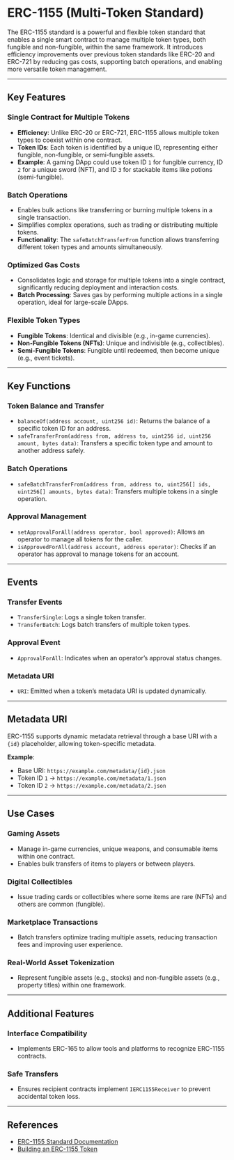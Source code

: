 # ERC-1155 (Multi-Token Standard)

The ERC-1155 standard is a powerful and flexible token standard that enables a single smart contract to manage multiple token types, both fungible and non-fungible, within the same framework. It introduces efficiency improvements over previous token standards like ERC-20 and ERC-721 by reducing gas costs, supporting batch operations, and enabling more versatile token management.

---

## **Key Features**

### **Single Contract for Multiple Tokens**
- **Efficiency**: Unlike ERC-20 or ERC-721, ERC-1155 allows multiple token types to coexist within one contract.  
- **Token IDs**: Each token is identified by a unique ID, representing either fungible, non-fungible, or semi-fungible assets.  
- **Example**: A gaming DApp could use token ID `1` for fungible currency, ID `2` for a unique sword (NFT), and ID `3` for stackable items like potions (semi-fungible).

### **Batch Operations**
- Enables bulk actions like transferring or burning multiple tokens in a single transaction.  
- Simplifies complex operations, such as trading or distributing multiple tokens.
- **Functionality**: The `safeBatchTransferFrom` function allows transferring different token types and amounts simultaneously. 

### **Optimized Gas Costs**
- Consolidates logic and storage for multiple tokens into a single contract, significantly reducing deployment and interaction costs.
- **Batch Processing**: Saves gas by performing multiple actions in a single operation, ideal for large-scale DApps.

### **Flexible Token Types**
- **Fungible Tokens**: Identical and divisible (e.g., in-game currencies).  
- **Non-Fungible Tokens (NFTs)**: Unique and indivisible (e.g., collectibles).  
- **Semi-Fungible Tokens**: Fungible until redeemed, then become unique (e.g., event tickets).  

---

## **Key Functions**

### **Token Balance and Transfer**
- `balanceOf(address account, uint256 id)`: Returns the balance of a specific token ID for an address.  
- `safeTransferFrom(address from, address to, uint256 id, uint256 amount, bytes data)`: Transfers a specific token type and amount to another address safely.  

### **Batch Operations**
- `safeBatchTransferFrom(address from, address to, uint256[] ids, uint256[] amounts, bytes data)`: Transfers multiple tokens in a single operation.  

### **Approval Management**
- `setApprovalForAll(address operator, bool approved)`: Allows an operator to manage all tokens for the caller.  
- `isApprovedForAll(address account, address operator)`: Checks if an operator has approval to manage tokens for an account.  

---

## **Events**

### **Transfer Events**
- `TransferSingle`: Logs a single token transfer.  
- `TransferBatch`: Logs batch transfers of multiple token types.  

### **Approval Event**
- `ApprovalForAll`: Indicates when an operator’s approval status changes.  

### **Metadata URI**
- `URI`: Emitted when a token’s metadata URI is updated dynamically.

---

## **Metadata URI**

ERC-1155 supports dynamic metadata retrieval through a base URI with a `{id}` placeholder, allowing token-specific metadata.

**Example**:  
- Base URI: `https://example.com/metadata/{id}.json`  
- Token ID `1` → `https://example.com/metadata/1.json`  
- Token ID `2` → `https://example.com/metadata/2.json`  

---

## **Use Cases**

### **Gaming Assets**
- Manage in-game currencies, unique weapons, and consumable items within one contract.  
- Enables bulk transfers of items to players or between players.  

### **Digital Collectibles**
- Issue trading cards or collectibles where some items are rare (NFTs) and others are common (fungible).  

### **Marketplace Transactions**
- Batch transfers optimize trading multiple assets, reducing transaction fees and improving user experience.  

### **Real-World Asset Tokenization**
- Represent fungible assets (e.g., stocks) and non-fungible assets (e.g., property titles) within one framework.  

---

## **Additional Features**

### **Interface Compatibility**
- Implements ERC-165 to allow tools and platforms to recognize ERC-1155 contracts.  

### **Safe Transfers**
- Ensures recipient contracts implement `IERC1155Receiver` to prevent accidental token loss.  

---

## References

- [ERC-1155 Standard Documentation](https://eips.ethereum.org/EIPS/eip-1155)  
- [Building an ERC-1155 Token](https://docs.openzeppelin.com/contracts/4.x/erc1155)  
